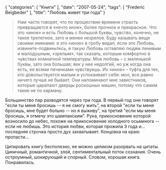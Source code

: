 {
   "categories": [
      "Книги"
   ],
   "date": "2007-05-24",
   "tags": [
      "Frederic Beigbeder"
   ],
   "title": "Любовь живет три года"
}

> Нам часто говорят, что по прошествии времени страсть превращается в «нечто иное», более прочное и прекрасное. Что это «иное» и есть Любовь с большой буквы, чувство, конечно, не такое трепетное, зато и менее незрелое. Буду называть вещи своими именами: я это «иное» в гробу видал, если это Любовь, извините-подвиньтесь, я такую Любовь оставляю людям ленивым и малодушным, «зрелым», так сказать, которым комфортно в чувствах комнатной температуры. Моя любовь – с маленькой буквы, зато она большая; век у нее недолгий, но уж когда она есть, ее всеми печенками чувствуешь. Их «иное» – туфта для тех, кто довольствуется малым и успокаивает себя: мол, все равно ничего лучше не бывает. Они напоминают мне завистников, которые царапают дверцы роскошных машин, потому что самим такие не по карману.

Большинство пар разводятся через три года. В первый год они говорят "если ты меня бросишь -- я не смогу жить", на второй "если ты меня бросишь, мне будет больно -- но я выживу", на третий "если мы меня бросишь, я отмечу это шампанским". Рука, прикосновение которой возносило до небес, похоже на прикосновение холодного осьминога -- если не любишь. Это история любви, которая прожила 3 года и... последняя строчка просто дух захватывает. Концовка на краю пропасти...

Цитировать книгу бесполезно, ее можно целиком разорвать на цитаты. Циничный, романтичной, злой, сентиментальный поток сознания. Очень остроумный, шокирующий и спорный. Словом, хорошая книга. Понравилась.
